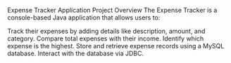 Expense Tracker Application
Project Overview
The Expense Tracker is a console-based Java application that allows users to:

Track their expenses by adding details like description, amount, and category.
Compare total expenses with their income.
Identify which expense is the highest.
Store and retrieve expense records using a MySQL database.
Interact with the database via JDBC.
